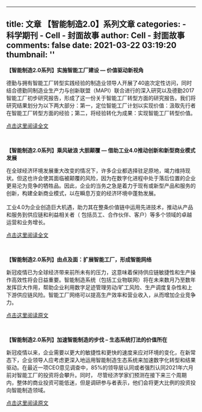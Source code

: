 
---
title: 文章
【智能制造2.0】系列文章
categories: 
    - 科学期刊
    - Cell - 封面故事
author: Cell - 封面故事
comments: false
date: 2021-03-22 03:19:20
thumbnail: ''
---

<div>   
<div class="customrichtext parbase section">




<div>






<div class="custom-rte">

    

<p></p><p><b>【智能制造2.0系列】实施智能工厂建设 — 价值驱动新视角</b><br>
</p>
<p>德勤与拥有智能工厂转型实践经验的制造业领导人开展了40逾次定性访问，同时结合德勤同制造业生产力与创新联盟（MAPI）联合进行的深入研究以及德勤2017智能工厂初步研究报告，形成了这一份关于智能工厂转型方面的研究报告。我们将研究结果划分为以下两大部分：第一，定位智能工厂计划以实现价值：汲取先行者在智能工厂转型方面的经验；第二，将经验转化为成果：实现智能工厂转型价值。<br>
</p>
<p><a href="https://www2.deloitte.com/cn/zh/pages/energy-and-resources/articles/implementing-the-smart-factory.html">点击这里阅读全文</a></p>
<p> </p>
<p>
</p></div>    


</div> 
</div>
<div class="customrichtext parbase section">




<div>






<div class="custom-rte">

    

<p></p><p><span style="font-size: inherit;"><b>【智能制造2.0系列】乘风破浪 大胆颠覆 — 借助工业4.0推动创新和新型商业模式发展</b></span></p>
<p>在全球经济环境发展重大改变的情况下，许多企业都选择驻足原地，竭力维持现状。但这也许会使其面临被颠覆的风险，因为在数字化进程中处于落后位置的企业更易沦为竞争的牺牲品。因此，企业的当务之急是着力于现有或新型产品和服务的创新，构建全新商业模式，以在瞬息万变的经济环境中蓬勃发展。<br>
<br>
工业4.0为企业创造巨大机遇，助力其在整条价值链中运用先进技术，推动从产品和服务到供应链和利益相关者（ 包括员工、合作伙伴、客户）等多个领域的卓越运营和业务增长。<br>
</p>
<p><a href="https://www2.deloitte.com/cn/zh/pages/energy-and-resources/articles/industry-4-0-business-models.html">点击这里阅读全文</a></p>
<p> </p>
<p>
</p></div>    


</div> 
</div>
<div class="customrichtext parbase section">




<div>






<div class="custom-rte">

    

<p></p><p><b>【智能制造2.0系列】由点及面：扩展智能工厂，形成智能网络</b></p>
<p>新冠疫情已为全球经济带来前所未有的压力，这意味着保持供应链敏捷性和生产操作高效性将会日益重要。智能制造系统（包括工业物联网）将在未来数月乃至数年发挥巨大作用，帮助企业利用数字足迹管理劳动/旷工风险、生产调度复杂性和上下游供应链风险。智能工厂网络可以提高生产效率和营业收入，从而增加企业竞争力。</p>
<p><a href="https://www2.deloitte.com/cn/zh/pages/energy-and-resources/articles/from-one-to-many.html" target="_blank">点击这里阅读原文</a></p>
<p> </p>
<p>
</p></div>    


</div> 
</div>
<div class="customrichtext parbase section">




<div>






<div class="custom-rte">

    

<p></p><p><b>【智能制造2.0系列】加速智能制造的步伐 – 生态系统打法的价值所在</b><br>
</p>

<p>新冠疫情以来，企业需要以更大的敏捷性和更快的速度来应对环境的变化，在新常态下，企业领导人应考虑更深入地运用智能制造生态系统来加速数字化转型和结果驱动。在最近一项CEO意见调查中，85%的领导层认同或者强烈认同2021年六月前对智能工厂的投资将会攀升。同时， 尽管经济学家们预测在接下来三个周期内，整体的商业投资可能低迷，但是调研参与者表示，他们会将更大比例的投资投向智能制造领域。<br>
</p>

<p><a href="https://www2.deloitte.com/cn/zh/pages/energy-and-resources/articles/the-value-of-an-ecosystem-approach.html" target="_blank">点击这里阅读原文</a></p>

<p> </p>


<p>
</p></div>    


</div> 
</div>
  
</div>
            